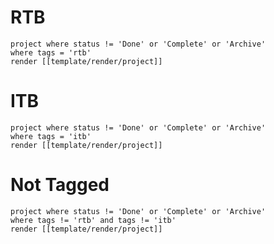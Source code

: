 
# RTB
```query
project where status != 'Done' or 'Complete' or 'Archive'
where tags = 'rtb'
render [[template/render/project]]
```

# ITB
```query
project where status != 'Done' or 'Complete' or 'Archive'
where tags = 'itb'
render [[template/render/project]]
```

# Not Tagged
```query
project where status != 'Done' or 'Complete' or 'Archive'
where tags != 'rtb' and tags != 'itb'
render [[template/render/project]]
```


